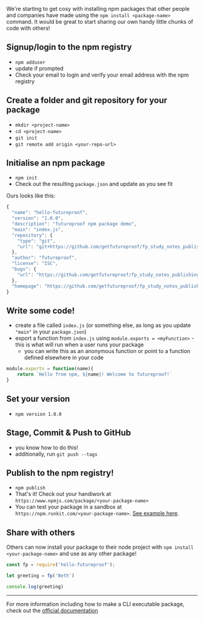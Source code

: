 We're starting to get cosy with installing npm packages that other people and companies have made using the `npm install <package-name>` command. It would be great to start sharing our own handy little chunks of code with others!

## Signup/login to the npm registry
- `npm adduser`
- update if prompted
- Check your email to login and verify your email address with the npm registry

## Create a folder and git repository for your package
- `mkdir <project-name>`
- `cd <project-name>`
- `git init`
- `git remote add origin <your-repo-url>`

## Initialise an npm package
- `npm init`
- Check out the resulting `package.json` and update as you see fit

Ours looks like this:
```js
{
  "name": "hello-futureproof",
  "version": "1.0.0",
  "description": "futureproof npm package demo",
  "main": "index.js",
  "repository": {
    "type": "git",
    "url": "git+https://github.com/getfutureproof/fp_study_notes_publishing_npm_packages.git"
  },
  "author": "futureproof",
  "license": "ISC",
  "bugs": {
    "url": "https://github.com/getfutureproof/fp_study_notes_publishing_npm_packages/issues"
  },
  "homepage": "https://github.com/getfutureproof/fp_study_notes_publishing_npm_packages#readme"
}
```

## Write some code!
- create a file called `index.js` (or something else, as long as you update `"main"` in your `package.json`)
- export a function from `index.js` using `module.exports = <myFunction>` - this is what will run when a user runs your package
    + you can write this as an anonymous function or point to a function defined elsewhere in your code

```js
module.exports = function(name){
    return `Hello from npm, ${name}! Welcome to futureproof!`
}
```

## Set your version
- `npm version 1.0.0`

## Stage, Commit & Push to GitHub
- you know how to do this!
- additionally, run `git push --tags`

## Publish to the npm registry!
- `npm publish`
- That's it! Check out your handiwork at `https://www.npmjs.com/package/<your-package-name>`
- You can test your package in a sandbox at `https://npm.runkit.com/<your-package-name>`. [See example here](https://npm.runkit.com/hello-futureproof).

## Share with others
Others can now install your package to their node project with `npm install <your-package-name>` and use as any other package!
```js
const fp = require('hello-futureproof');

let greeting = fp('Beth')

console.log(greeting)
```

***

For more information including how to make a CLI executable package, check out the [official documentation](https://docs.npmjs.com/packages-and-modules/)

